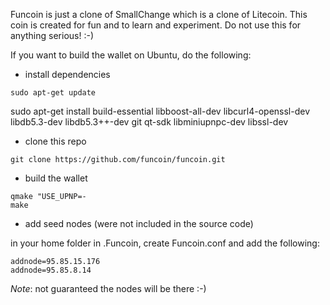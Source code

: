 Funcoin is just a clone of SmallChange which is a clone of Litecoin. This coin is created for fun and to learn and experiment. Do not use this for anything serious! :-)

If you want to build the wallet on Ubuntu, do the following:

- install dependencies

```
sudo apt-get update
```

sudo apt-get install build-essential libboost-all-dev libcurl4-openssl-dev libdb5.3-dev libdb5.3++-dev git qt-sdk libminiupnpc-dev libssl-dev

- clone this repo

```
git clone https://github.com/funcoin/funcoin.git
```

- build the wallet

```
qmake "USE_UPNP=-
make
```

- add seed nodes (were not included in the source code)

in your home folder in .Funcoin, create Funcoin.conf and add the following:
```
addnode=95.85.15.176
addnode=95.85.8.14
```

*Note*: not guaranteed the nodes will be there :-)
